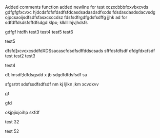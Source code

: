 Added comments function
added newline for test
xczxcbbbfxxvbxcvds
gdfgfgfxcvxc
hjdcdsfdfsfdsdfsfdcasdsadasdsdfxcds
fdsdasdasdsdacvsdg  ojpcsaoijsdfsdfsfasxcxccdsz
fdsfsdfrgdfgdsfsdffg jjhk
ad for sdfdffdsdsfsffdfsdgd  klpo;  klkllllhjvjhdsfs


gdfgf
htdfh
test3
test4
test5
test6

test5

dfsfd]xcvcxcsddfdXDSsacascfdsdfsdffddscsads
sfffdsfdfsdf
dfdgfdxcfsdf
 test
 test2
 test3
 
 test4
 
 

df;lmsdf;ldfdsgsdd
x jb
sdgdfdfdsfsdf
sa

sfgsrtrt
sdsfssdfsdfsdf
nm kj  ljlkn ;km
xcvdxvv

gf

gfd



okjpjiojoihp
skfdf

test 32

test 52
